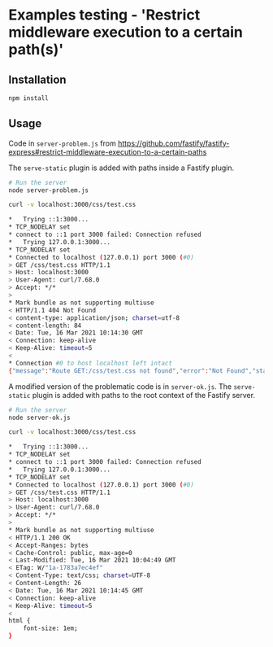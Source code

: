 # Examples testing - 'Restrict middleware execution to a certain path(s)'

## Installation

```sh
npm install
```

## Usage

Code in `server-problem.js` from https://github.com/fastify/fastify-express#restrict-middleware-execution-to-a-certain-paths

The `serve-static` plugin is added with paths inside a Fastify plugin.

```sh
# Run the server
node server-problem.js
```

```sh
curl -v localhost:3000/css/test.css

*   Trying ::1:3000...
* TCP_NODELAY set
* connect to ::1 port 3000 failed: Connection refused
*   Trying 127.0.0.1:3000...
* TCP_NODELAY set
* Connected to localhost (127.0.0.1) port 3000 (#0)
> GET /css/test.css HTTP/1.1
> Host: localhost:3000
> User-Agent: curl/7.68.0
> Accept: */*
> 
* Mark bundle as not supporting multiuse
< HTTP/1.1 404 Not Found
< content-type: application/json; charset=utf-8
< content-length: 84
< Date: Tue, 16 Mar 2021 10:14:30 GMT
< Connection: keep-alive
< Keep-Alive: timeout=5
< 
* Connection #0 to host localhost left intact
{"message":"Route GET:/css/test.css not found","error":"Not Found","statusCode":404}
```

A modified version of the problematic code is in `server-ok.js`. The
`serve-static` plugin is added with paths to the root context of the Fastify
server.

```sh
# Run the server
node server-ok.js
```

```sh
curl -v localhost:3000/css/test.css

*   Trying ::1:3000...
* TCP_NODELAY set
* connect to ::1 port 3000 failed: Connection refused
*   Trying 127.0.0.1:3000...
* TCP_NODELAY set
* Connected to localhost (127.0.0.1) port 3000 (#0)
> GET /css/test.css HTTP/1.1
> Host: localhost:3000
> User-Agent: curl/7.68.0
> Accept: */*
> 
* Mark bundle as not supporting multiuse
< HTTP/1.1 200 OK
< Accept-Ranges: bytes
< Cache-Control: public, max-age=0
< Last-Modified: Tue, 16 Mar 2021 10:04:49 GMT
< ETag: W/"1a-1783a7ec4ef"
< Content-Type: text/css; charset=UTF-8
< Content-Length: 26
< Date: Tue, 16 Mar 2021 10:14:45 GMT
< Connection: keep-alive
< Keep-Alive: timeout=5
< 
html {
	font-size: 1em;
}
```
